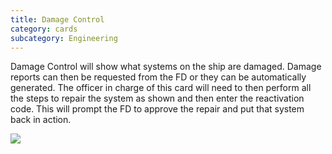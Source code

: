 ```yaml
---
title: Damage Control
category: cards
subcategory: Engineering
---
```

Damage Control will show what systems on the ship are damaged. Damage reports can then be requested from the FD or they can be automatically generated. The officer in charge of this card will need to then perform all the steps to repair the system as shown and then enter the reactivation code. This will prompt the FD to approve the repair and put that system back in action.



![](/img/screen-shot-2019-03-16-at-1.35.23-pm.png)
